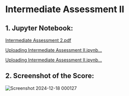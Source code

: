 # Intermediate Assessment II

## 1. Jupyter Notebook:
[Intermediate Assessment 2.pdf](https://github.com/user-attachments/files/18212749/Intermediate.Assessment.2.pdf)


[Uploading Intermediate Assessment II.ipynb…]()


[Uploading Intermediate Assessment II.ipynb…]()


## 2. Screenshot of the Score:
![Screenshot 2024-12-18 000127](https://github.com/user-attachments/assets/468e0e17-4f58-408d-a642-dd784f345bf0)

